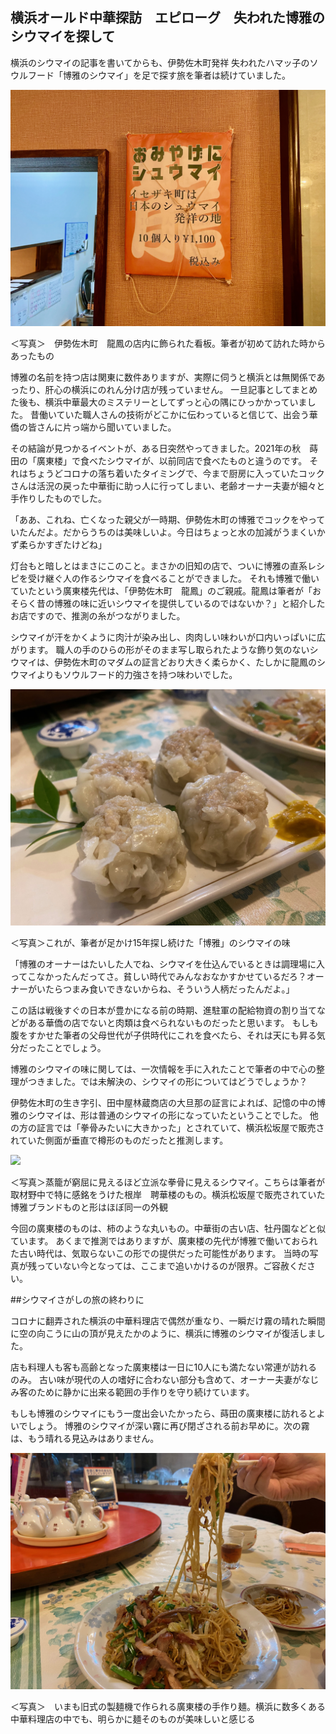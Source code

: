 ## 横浜オールド中華探訪　エピローグ　失われた博雅のシウマイを探して

横浜のシウマイの記事を書いてからも、伊勢佐木町発祥 失われたハマッ子のソウルフード「博雅のシウマイ」を足で探す旅を筆者は続けていました。

![](images/IMG_5302.jpeg)

＜写真＞　伊勢佐木町　龍鳳の店内に飾られた看板。筆者が初めて訪れた時からあったもの

博雅の名前を持つ店は関東に数件ありますが、実際に伺うと横浜とは無関係であったり、肝心の横浜にのれん分け店が残っていません。
一旦記事としてまとめた後も、横浜中華最大のミステリーとしてずっと心の隅にひっかかっていました。
昔働いていた職人さんの技術がどこかに伝わっていると信じて、出会う華僑の皆さんに片っ端から聞いていました。

その結論が見つかるイベントが、ある日突然やってきました。2021年の秋　蒔田の「廣東楼」で食べたシウマイが、以前同店で食べたものと違うのです。
それはちょうどコロナの落ち着いたタイミングで、今まで厨房に入っていたコックさんは活況の戻った中華街に助っ人に行ってしまい、老齢オーナー夫妻が細々と手作りしたものでした。

「ああ、これね、亡くなった親父が一時期、伊勢佐木町の博雅でコックをやっていたんだよ。だからうちのは美味しいよ。今日はちょっと水の加減がうまくいかず柔らかすぎたけどね」

灯台もと暗しとはまさにこのこと。まさかの旧知の店で、ついに博雅の直系レシピを受け継ぐ人の作るシウマイを食べることができました。
それも博雅で働いていたという廣東楼先代は、「伊勢佐木町　龍鳳」のご親戚。龍鳳は筆者が「おそらく昔の博雅の味に近いシウマイを提供しているのではないか？」と紹介したお店ですので、推測の糸がつながりました。

シウマイが汗をかくように肉汁が染み出し、肉肉しい味わいが口内いっぱいに広がります。
職人の手のひらの形がそのまま写し取られたような飾り気のないシウマイは、伊勢佐木町のマダムの証言どおり大きく柔らかく、たしかに龍鳳のシウマイよりもソウルフード的力強さを持つ味わいでした。

![](images/IMG_5288.jpeg)

＜写真＞これが、筆者が足かけ15年探し続けた「博雅」のシウマイの味

「博雅のオーナーはたいした人でね、シウマイを仕込んでいるときは調理場に入ってこなかったんだってさ。貧しい時代でみんなおなかすかせているだろ？オーナーがいたらつまみ食いできないからね、そういう人柄だったんだよ。」

この話は戦後すぐの日本が豊かになる前の時期、進駐軍の配給物資の割り当てなどがある華僑の店でないと肉類は食べられないものだったと思います。
もしも腹をすかせた筆者の父母世代が子供時代にこれを食べたら、それは天にも昇る気分だったことでしょう。

博雅のシウマイの味に関しては、一次情報を手に入れたことで筆者の中で心の整理がつきました。では未解決の、シウマイの形についてはどうでしょうか？


伊勢佐木町の生き字引、田中屋林蔵商店の大旦那の証言によれば、記憶の中の博雅のシウマイは、形は普通のシウマイの形になっていたということでした。
他の方の証言では「拳骨みたいに大きかった」とされていて、横浜松坂屋で販売されていた側面が垂直で樽形のものだったと推測します。

![](images/R0004234.jpeg)

＜写真＞蒸籠が窮屈に見えるほど立派な拳骨に見えるシウマイ。こちらは筆者が取材野中で特に感銘をうけた根岸　聘華楼のもの。横浜松坂屋で販売されていた博雅ブランドものと形はほぼ同一の外観

今回の廣東楼のものは、柿のような丸いもの。中華街の古い店、牡丹園などと似ています。
あくまで推測ではありますが、廣東楼の先代が博雅で働いておられた古い時代は、気取らないこの形での提供だった可能性があります。
当時の写真が残っていない今となっては、ここまで追いかけるのが限界。ご容赦ください。

##シウマイさがしの旅の終わりに

コロナに翻弄された横浜の中華料理店で偶然が重なり、一瞬だけ霧の晴れた瞬間に空の向こうに山の頂が見えたかのように、横浜に博雅のシウマイが復活しました。

店も料理人も客も高齢となった廣東楼は一日に10人にも満たない常連が訪れるのみ。
古い味が現代の人の嗜好に合わない部分も含めて、オーナー夫妻がなじみ客のために静かに出来る範囲の手作りを守り続けています。

もしも博雅のシウマイにもう一度出会いたかったら、蒔田の廣東楼に訪れるとよいでしょう。
博雅のシウマイが深い霧に再び閉ざされる前お早めに。次の霧は、もう晴れる見込みはありません。

![](images/IMG_5287.jpeg)

＜写真＞　いまも旧式の製麺機で作られる廣東楼の手作り麺。横浜に数多くある中華料理店の中でも、明らかに麺そのものが美味しいと感じる


